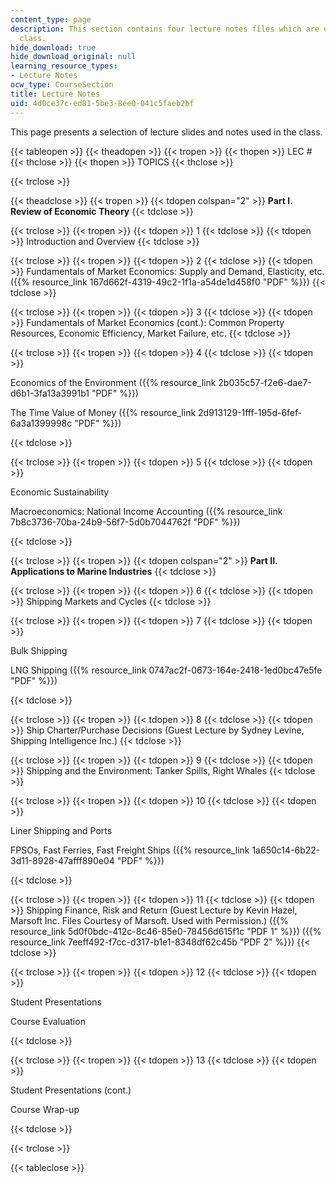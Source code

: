 ```yaml
---
content_type: page
description: This section contains four lecture notes files which are used in the
  class.
hide_download: true
hide_download_original: null
learning_resource_types:
- Lecture Notes
ocw_type: CourseSection
title: Lecture Notes
uid: 4d0ce37c-ed81-5be3-8ee0-041c5faeb2bf
---
```


This page presents a selection of lecture slides and notes used in the class.

{{< tableopen >}}
{{< theadopen >}}
{{< tropen >}}
{{< thopen >}}
LEC #
{{< thclose >}}
{{< thopen >}}
TOPICS
{{< thclose >}}

{{< trclose >}}

{{< theadclose >}}
{{< tropen >}}
{{< tdopen colspan="2" >}}
**Part I. Review of Economic Theory**
{{< tdclose >}}

{{< trclose >}}
{{< tropen >}}
{{< tdopen >}}
1
{{< tdclose >}}
{{< tdopen >}}
Introduction and Overview
{{< tdclose >}}

{{< trclose >}}
{{< tropen >}}
{{< tdopen >}}
2
{{< tdclose >}}
{{< tdopen >}}
Fundamentals of Market Economics: Supply and Demand, Elasticity, etc. ({{% resource_link 167d662f-4319-49c2-1f1a-a54de1d458f0 "PDF" %}})
{{< tdclose >}}

{{< trclose >}}
{{< tropen >}}
{{< tdopen >}}
3
{{< tdclose >}}
{{< tdopen >}}
Fundamentals of Market Economics (cont.): Common Property Resources, Economic Efficiency, Market Failure, etc.
{{< tdclose >}}

{{< trclose >}}
{{< tropen >}}
{{< tdopen >}}
4
{{< tdclose >}}
{{< tdopen >}}


Economics of the Environment ({{% resource_link 2b035c57-f2e6-dae7-d6b1-3fa13a3991b1 "PDF" %}})

The Time Value of Money ({{% resource_link 2d913129-1fff-195d-6fef-6a3a1399998c "PDF" %}})


{{< tdclose >}}

{{< trclose >}}
{{< tropen >}}
{{< tdopen >}}
5
{{< tdclose >}}
{{< tdopen >}}


Economic Sustainability

Macroeconomics: National Income Accounting ({{% resource_link 7b8c3736-70ba-24b9-56f7-5d0b7044762f "PDF" %}})


{{< tdclose >}}

{{< trclose >}}
{{< tropen >}}
{{< tdopen colspan="2" >}}
**Part II. Applications to Marine Industries**
{{< tdclose >}}

{{< trclose >}}
{{< tropen >}}
{{< tdopen >}}
6
{{< tdclose >}}
{{< tdopen >}}
Shipping Markets and Cycles
{{< tdclose >}}

{{< trclose >}}
{{< tropen >}}
{{< tdopen >}}
7
{{< tdclose >}}
{{< tdopen >}}


Bulk Shipping

LNG Shipping ({{% resource_link 0747ac2f-0673-164e-2418-1ed0bc47e5fe "PDF" %}})


{{< tdclose >}}

{{< trclose >}}
{{< tropen >}}
{{< tdopen >}}
8
{{< tdclose >}}
{{< tdopen >}}
Ship Charter/Purchase Decisions (Guest Lecture by Sydney Levine, Shipping Intelligence Inc.)
{{< tdclose >}}

{{< trclose >}}
{{< tropen >}}
{{< tdopen >}}
9
{{< tdclose >}}
{{< tdopen >}}
Shipping and the Environment: Tanker Spills, Right Whales
{{< tdclose >}}

{{< trclose >}}
{{< tropen >}}
{{< tdopen >}}
10
{{< tdclose >}}
{{< tdopen >}}


Liner Shipping and Ports

FPSOs, Fast Ferries, Fast Freight Ships ({{% resource_link 1a650c14-6b22-3d11-8928-47afff890e04 "PDF" %}})


{{< tdclose >}}

{{< trclose >}}
{{< tropen >}}
{{< tdopen >}}
11
{{< tdclose >}}
{{< tdopen >}}
Shipping Finance, Risk and Return (Guest Lecture by Kevin Hazel, Marsoft Inc. Files Courtesy of Marsoft. Used with Permission.) ({{% resource_link 5d0f0bdc-412c-8c46-85e0-78456d615f1c "PDF 1" %}}) ({{% resource_link 7eeff492-f7cc-d317-b1e1-8348df62c45b "PDF 2" %}})
{{< tdclose >}}

{{< trclose >}}
{{< tropen >}}
{{< tdopen >}}
12
{{< tdclose >}}
{{< tdopen >}}


Student Presentations

Course Evaluation


{{< tdclose >}}

{{< trclose >}}
{{< tropen >}}
{{< tdopen >}}
13
{{< tdclose >}}
{{< tdopen >}}


Student Presentations (cont.)

Course Wrap-up


{{< tdclose >}}

{{< trclose >}}

{{< tableclose >}}